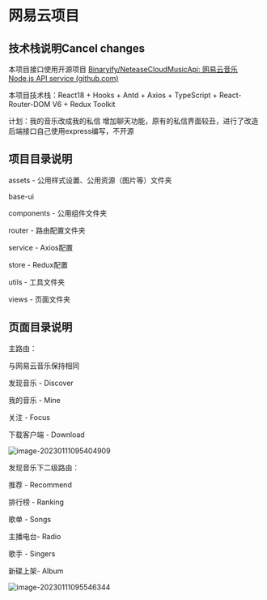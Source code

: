 #  网易云项目



##  技术栈说明Cancel changes

本项目接口使用开源项目  [Binaryify/NeteaseCloudMusicApi: 网易云音乐 Node.js API service (github.com)](https://github.com/Binaryify/NeteaseCloudMusicApi)

本项目技术栈：React18 + Hooks + Antd + Axios + TypeScript + React-Router-DOM V6 + Redux Toolkit

计划：我的音乐改成我的私信 增加聊天功能，原有的私信界面较丑，进行了改造
后端接口自己使用express编写，不开源



 ##  项目目录说明

assets - 公用样式设置、公用资源（图片等）文件夹

base-ui

components - 公用组件文件夹

router - 路由配置文件夹

service - Axios配置

store - Redux配置

utils - 工具文件夹

views - 页面文件夹



##  页面目录说明

主路由：

与网易云音乐保持相同

发现音乐 - Discover

我的音乐 - Mine

关注 - Focus

下载客户端 - Download

![image-20230111095404909](C:\Users\beary\AppData\Roaming\Typora\typora-user-images\image-20230111095404909.png)



发现音乐下二级路由：

推荐	- Recommend

排行榜 - Ranking

歌单	- Songs

主播电台- Radio

歌手	- Singers

新碟上架- Album

![image-20230111095546344](C:\Users\beary\AppData\Roaming\Typora\typora-user-images\image-20230111095546344.png)
